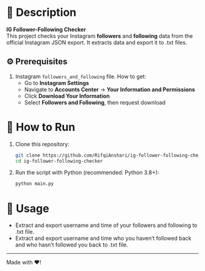 # 📌 Description  
**IG Follower-Following Checker**  
This project checks your Instagram **followers** and **following** data from the official Instagram JSON export. It extracts data and export it to .txt files.

## ⚙️ Prerequisites
1. Instagram `followers_and_following` file. How to get:
   - Go to **Instagram Settings**  
   - Navigate to **Accounts Center** → **Your Information and Permissions**  
   - Click **Download Your Information**  
   - Select **Followers and Following**, then request download  

# 🚀 How to Run  
1. Clone this repository:  
   ```bash  
   git clone https://github.com/RifqiAnshari/ig-follower-following-checker.git  
   cd ig-follower-following-checker  
   ```  
2. Run the script with Python (recommended: Python 3.8+):  
   ```bash  
   python main.py  
   ```  

# 📄 Usage
- Extract and export username and time of your followers and following to .txt file.
- Extract and export username and time who you haven’t followed back and who hasn’t followed you back to .txt file.

---  
Made with ❤️!